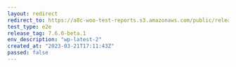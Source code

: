 ```yaml
---
layout: redirect
redirect_to: https://a8c-woo-test-reports.s3.amazonaws.com/public/release/7.6.0-beta.1/wp-latest-2/e2e/index.html
test_type: e2e
release_tag: 7.6.0-beta.1
env_description: "wp-latest-2"
created_at: "2023-03-21T17:11:43Z"
passed: false
---
```

